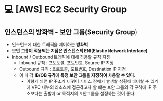 💻 [AWS] EC2 Security Group
===========================

## 인스턴스의 방화벽 - 보안 그룹(Security Group)
* 인스턴스에 대한 트래픽을 제어하는 **방화벽**
* **보안 그룹이 적용되는 지점은 인스턴스의 ENI(Elastic Network Interface)**
* Inbound / Outbound 트래픽에 대해 허용할 규칙 지정
  * Inbound 규칙 : 프토토콜, 포트번호, Source IP 지정
  * Outbound 규칙 : 프로토콜, 포트번호, Destination IP 지정
  * 이 때 각 **IB/OB 규칙에 특정 보안 그룹을 지정하여 사용할 수 있다.**
    * 이렇게 되면 IP 주소가 바뀌어 서비스 장애가 발생할 상황에 대비할 수 있기에 VPC 내부의 리소스에 접근하고자 할 떄는 보안 그룹의 각 규칙에 IP 주소보다는 출발지 or 목적지의 보안그룹을 설정하는 것이 좋다.

